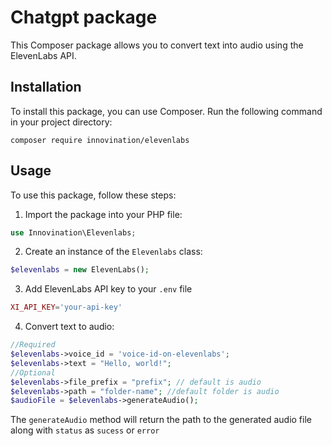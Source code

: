 # Chatgpt package

This Composer package allows you to convert text into audio using the ElevenLabs API.

## Installation

To install this package, you can use Composer. Run the following command in your project directory:

```
composer require innovination/elevenlabs
```

## Usage

To use this package, follow these steps:

1. Import the package into your PHP file:

```php
use Innovination\Elevenlabs;
```

2. Create an instance of the `Elevenlabs` class:

```php
$elevenlabs = new ElevenLabs();
```
3. Add ElevenLabs API key to your `.env` file

```php
XI_API_KEY='your-api-key'
```

4. Convert text to audio:

```php
//Required
$elevenlabs->voice_id = 'voice-id-on-elevenlabs';
$elevenlabs->text = "Hello, world!";
//Optional
$elevenlabs->file_prefix = "prefix"; // default is audio
$elevenlabs->path = "folder-name"; //default folder is audio
$audioFile = $elevenlabs->generateAudio();
```

The `generateAudio` method will return the path to the generated audio file along with `status` as `sucess` or `error`
